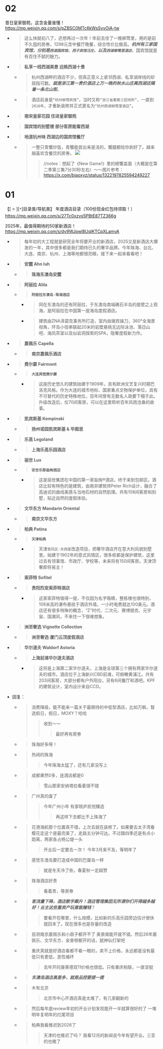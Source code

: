 
# 02

昔日皇家御苑，这含金量谁懂！ https://mp.weixin.qq.com/s/pZBSC0MTc6kWsSyvOiA-tw
- > 这么快就初八了，还想再过一次年！年前去住了一晚柳莺里，用的是前不久囤的房券，1298元含中餐厅晚餐，综合性价比极高。***杭州有三家国宾馆，分别是`西湖国宾馆`、`西子宾馆汪庄`、以及`西湖柳莺里酒店`***，国宾馆就是有百住不腻的魅力。
- > **私享一线西湖美景 远眺西湖十景**
  * > 杭州西湖畔的酒店不少，但真正意义上紧邻西湖、私享湖岸线的却屈指可数。***就是浙江第一贵价酒店上万一晚的秋水山庄离西湖还隔着一条北山街***。
  * > 酒店前身是`“杭州柳莺宾馆”`，当时又称`“浙江省委第三招待所”`，一直到`2016年`，才重新装修并正式更名为`“杭州西湖柳莺里酒店”`。
- > **南宋皇家花园 住进皇家御苑**
- > **国宾馆的别墅楼 部分客房能看西湖**
- > **地道杭州味 西湖边的国宾馆餐厅**
  * > 一整只青蟹炒饭，青蟹能尝出来是活的，蟹腿都给你剥好了。越来越喜欢含餐饮的房券。 ![](https://mmbiz.qpic.cn/sz_mmbiz_png/MDGLoKSEydDwEwFObEpjDpXRsMSsAduZoCibj3uC3KUFmYcYVLMgbRjy8G8h3zqICoA9FH9DC2viaerUUh50icEPA/640)
    >> //notes：想起了《New Game!》里的螃蟹盖面（大概是在第二季第三集7分30秒左右）～～图片参考：https://x.com/biaoxyz/status/1322197825594249227

# 01

【[ :star: ][`*`]目录类/导航类】 年度酒店目录（100份现金红包待领取！） https://mp.weixin.qq.com/s/27Tc0xzvs5PBtE87TZ366g

2025年，最值得期待的50家新酒店！ https://mp.weixin.qq.com/s/dy9WJpwl8UqlKTCpXLamvA
- > 每年初的大工程就是研究全年将要开业的新酒店，2025又是新酒店大爆发的一年，其中很多都是我们期待已久的奢华品牌。今年珠海、台北、大连、南京、杭州、上海等地都很亮眼，接下来一起来看看吧！
- > **安麓 Ahn luh**
  * > **珠海东澳岛安麓**
- > **阿丽拉 Alila**
  * > **`阿丽拉东澳岛·珠海酒店`**
    + > 同在东澳岛的还有阿丽拉，于东澳岛南端礁石半岛的崖壁之上观海，是阿丽拉在中国第一座海岛度假酒店。
    + > 建筑由ZNA泽碧克事务所打造，室内由琚宾操刀，360°全海景视角，环岛小径串联起20米的岩壁悬挑无边际泳池、落日山吧、海风茶室以及似岩洞探索的SPA，隐奢度假新力作。
- > **嘉佩乐 Capella**
  * > **南京嘉佩乐酒店**
- > **费尔蒙 Fairmont**
  * > **`大连宾馆费尔蒙`**
    + > 这座历史悠久的建筑始建于1909年，具有欧洲文艺复兴时期巴洛克风格。作为大连的城市地标、国家重点文物保护单位，具有不可替代的历史特殊地位，百年间曾有无数名人政要下榻于此。升级改造后，仅70间客房，可以在这里聆听百年风雨沧桑的故事。
- > **凯宾斯基 Kempinski**
  * > **扬州诺园凯宾斯基 & 毕图思**
- > **乐高 Legoland**
  * > **上海乐高乐园酒店**
- > **丽世 Lux**
  * > **`安吉乐那盐绚酒店`**
    + > 这是丽世集团在中国的第一家盐绚®酒店，终于来到包邮区。酒店比较有特色的是建筑，由南非建筑师Peter Rich设计，融合了高迪式的曲线美感与当地石材的自然肌理。共有108间客房和别墅，贴近自然的度假体验。
- > **文华东方 Mandarin Oriental**
  * > **南京文华东方**
- > **柏典 Patina**
  * > **`天津柏典`**
    + > 天津`意风区·东西里`改造项目，把奢华酒店开在意大利风貌别墅里。始建于1902年的意式风情区，很多栋都是保护建筑，这里过去有领事馆、市政厅、学校等，未来将有150间客房。天津顶奢即将易主！
- > **索菲特 Sofitel**
  * > **贵阳烈变索菲特酒店**
    + > 这家索菲特值得一提，不仅因为名字吸睛，整栋楼也很特别，108米高的瀑布悬挂于酒店外墙，一小时电费就达100美元。酒店还有很多特殊的概念，“Z”时代、二次元、赛博朋克、元宇宙、国潮风，不来住一下很难想象。
- > **洲至奢选 Vignette Collection**
  * > **洲至奢选·厦门云顶度假酒店**
- > **华尔道夫 Waldorf Astoria**
  * > **上海前滩华尔道夫酒店**
    + > 这将是上海第二家华尔道夫，上海是全球第三个拥有两家华尔道夫的城市。酒店位于上海新兴CBD前滩，可俯瞰黄浦江。共有203间客房，大部分都有户外阳台，另有6间餐厅和酒吧。KPF的建筑设计，室内设计来自CCD。
- 回复：
  * > 消费降级，能不能来一篇关于最期待的中低型酒店，比如万枫，智选假日，假日，MOXY？哈哈
    >> 收到～～
    >>> 最好再有房券
  * > 珠海好多呀！
  * > 热闹的珠海
    >> 今年珠海太猛了，还有几家没写上
  * > 成都果然0多，连酒店都是0
    >> 雪山那家安纳塔拉看着很不错
  * > 广州真的废了
    >> 今年广州小年 有家晓庐凯悦臻选
    >>> 再这样下去都比不上珠海了
  * > 花港海航那个位置真不错，上次去就在装修了。如果要去太子湾看樱花定这个是最完美了，走路五分钟可达。不过跟四季还是有点小距离，两家各占杨公堤一头
    >> 开业后一定要去一次！ 今年3月来不及，等明年了
  * > 感觉东澳岛要打造成中国的巴厘岛一样
    >> 就是冬天冷了些，春夏秋一定超赞
  * > 珠海酒店好贵
    >> 看着贵，等房券
  * > ***客流量下降，酒店数字飙升！酒店管理集团无所谓你们开得越多越好！业主这些重资产玩意能赚钱***？
    >> 要看开在哪里，什么规模，比如新的乐高乐园旁边估计很快就回本了。现在很多也是存量的改造
  * > 目测南京嘉佩乐和小扇子都开不了 美景阁能开就不错。然后26年嘉佩乐、文华东方、金普顿都开的话，就神仙打架吧
  * > 重庆真就是好酒店看都不看一眼的，卖不上价格，永远都是没有最低只有更低，恶性循环
    >> 去年开的康莱德双11价格也很低。只有重庆柏联，一直坚挺
  * > ***东澳岛酒店真是多，就是品控要提一提***
  * > 木有北京
    >> 北京市中心开酒店真是太难了，有几家翻新的
  * > 然后每年底review年初的开业计划发现能开一半就算很好的了 一堆明年复明年的烂尾项目
  * > 柏典我看推迟到2026了
    >> 天津的也推迟了吗？ 我看12月的新闻说今年有望开业。三亚的也晚了
